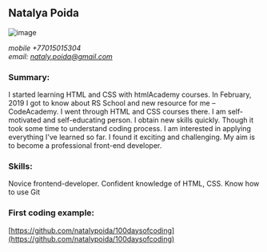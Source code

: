 ## Natalya Poida ##

![image](https://avatars1.githubusercontent.com/u/47753832?s=400&u=f56f237705c128ac04ba7975cfb683df1efab6e8&v=4)

*mobile +77015015304*  
*email: nataly.poida@gmail.com*

### Summary: ### 
I started learning HTML and CSS with htmlAcademy courses. In February, 2019 I got to know about RS School and new resource for me – CodeAcademy. I went through HTML and CSS courses there. 
I am self-motivated and self-educating person. I obtain new skills quickly. Though it took some time to understand coding process.  I am interested in applying everything I've learned so far. I found it exciting and challenging. 
My aim is to become a professional front-end developer.  


### Skills: ### 
Novice frontend-developer. Confident knowledge of HTML, CSS. Know how to use Git

### First coding example: ### 
[https://github.com/natalypoida/100daysofcoding](https://github.com/natalypoida/100daysofcoding)

